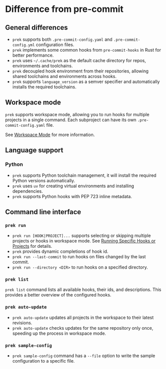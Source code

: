 # Difference from pre-commit

## General differences

- `prek` supports both `.pre-commit-config.yaml` and `.pre-commit-config.yml` configuration files.
- `prek` implements some common hooks from `pre-commit-hooks` in Rust for better performance.
- `prek` uses `~/.cache/prek` as the default cache directory for repos, environments and toolchains.
- `prek` decoupled hook environment from their repositories, allowing shared toolchains and environments across hooks.
- `prek` supports `language_version` as a semver specifier and automatically installs the required toolchains.

## Workspace mode

`prek` supports workspace mode, allowing you to run hooks for multiple projects in a single command. Each subproject can have its own `.pre-commit-config.yaml` file.

See [Workspace Mode](./workspace.md) for more information.

## Language support

### Python

- `prek` supports Python toolchain management, it will install the required Python versions automatically.
- `prek` uses `uv` for creating virtual environments and installing dependencies.
- `prek` supports Python hooks with PEP 723 inline metadata.

## Command line interface

### `prek run`

- `prek run [HOOK|PROJECT]...` supports selecting or skipping multiple projects or hooks in workspace mode. See [Running Specific Hooks or Projects](workspace.md#running-specific-hooks-or-projects) for details.
- `prek` provides dynamic completions of hook id.
- `prek run --last-commit` to run hooks on files changed by the last commit.
- `prek run --directory <DIR>` to run hooks on a specified directory.

### `prek list`

`prek list` command lists all available hooks, their ids, and descriptions. This provides a better overview of the configured hooks.

### `prek auto-update`

- `prek auto-update` updates all projects in the workspace to their latest revisions.
- `prek auto-update` checks updates for the same repository only once, speeding up the process in workspace mode.

### `prek sample-config`

- `prek sample-config` command has a `--file` option to write the sample configuration to a specific file.
